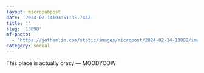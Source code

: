```yaml
---
layout: micropubpost
date: '2024-02-14T03:51:38.744Z'
title: ''
slug: '13898'
mf-photo:
  - 'https://jothamlim.com/static/images/micropost/2024-02-14-13898/image.jpg'
category: social
---
```

This place is actually crazy — MOODYCOW
